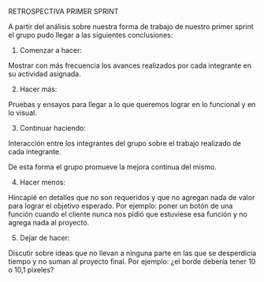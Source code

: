 RETROSPECTIVA PRIMER SPRINT

A partir del análisis sobre nuestra forma de trabajo de nuestro primer sprint el grupo pudo llegar a las siguientes conclusiones:

1. Comenzar a hacer:

Mostrar con más frecuencia los avances realizados por cada integrante en su actividad asignada.

2. Hacer más:

Pruebas y ensayos para llegar a lo que queremos lograr en lo funcional y en lo visual.

3. Continuar haciendo:

Interacción entre los integrantes del grupo sobre el trabajo realizado de cada integrante.

De esta forma el grupo promueve la mejora continua del mismo.  

4. Hacer menos:

Hincapié en detalles que no son requeridos y que no agregan nada de valor para lograr el objetivo esperado.
Por ejemplo: poner un botón de una función cuando el cliente nunca nos pidió que estuviese esa función y no agrega nada al proyecto.


5. Dejar de hacer:

Discutir sobre ideas que no llevan a ninguna parte en las que se desperdicia tiempo y no suman al proyecto final.
Por ejemplo: ¿el borde debería tener 10 o 10,1 pixeles?